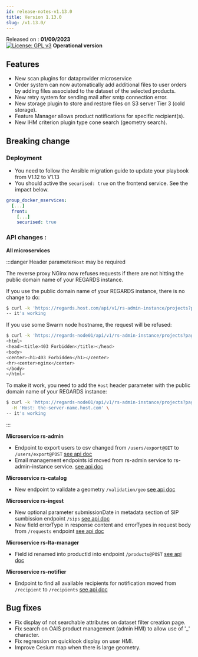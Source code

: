 ```yaml
---
id: release-notes-v1.13.0
title: Version 1.13.0
slug: /v1.13.0/
---
```


Released on : **01/09/2023**  
[![License: GPL v3](https://img.shields.io/badge/License-GPLv3-blue.svg)](https://www.gnu.org/licenses/gpl-3.0)
**Operational version**

## Features

- New scan plugins for dataprovider microservice
- Order system can now automatically add additional files to user orders by adding files associated to the dataset of the selected products.
- New retry system for sending mail after smtp connection error.
- New storage plugin to store and restore files on S3 server Tier 3 (cold storage).
- Feature Manager allows product notifications for specific recipient(s).
- New IHM criterion plugin type cone search (geometry search).


## Breaking change

### Deployment

- You need to follow the Ansible migration guide to update your playbook from V1.12 to V1.13
- You should active the `securised: true` on the frontend service. See the impact below.
```yaml
group_docker_mservices:
  [...]
  front:
    [...]
    securised: true
```



### API changes :

**All microservices**

:::danger Header parameter`Host` may be required

The reverse proxy NGinx now refuses requests if there are not hitting the public domain name of your REGARDS instance.  

If you use the public domain name of your REGARDS instance, there is no change to do:
```bash 
$ curl -k 'https://regards.host.com/api/v1/rs-admin-instance/projects?page=0&size=100'
-- it's working
```

If you use some Swarm node hostname, the request will be refused:
```bash
$ curl -k 'https://regards-node01/api/v1/rs-admin-instance/projects?page=0&size=100'
<html>
<head><title>403 Forbidden</title></head>
<body>
<center><h1>403 Forbidden</h1></center>
<hr><center>nginx</center>
</body>
</html>
```

To make it work, you need to add the `Host` header parameter with the public domain name of your REGARDS instance:
```bash
$ curl -k 'https://regards-node01/api/v1/rs-admin-instance/projects?page=0&size=100' \
  -H 'Host: the-server-name.host.com' \
-- it's working
```
:::

**Microservice rs-admin**
  - Endpoint to export users to csv changed from `/users/export@GET` to `/users/export@POST` [see api doc](/docs/1.13.0/development/backend/services/admin/api-swagger#tag/project-users-controller/operation/exportAsCSV)
  - Email management endpoints id moved from rs-admin service to rs-admin-instance service. [see api doc](/docs/1.13.0/development/backend/services/admin-instance/api-swagger#tag/Email-request-controller)

**Microservice rs-catalog**
  - New endpoint to validate a geometry `/validation/geo` [see api doc](/docs/1.13.0/development/backend/services/catalog/api-swagger#tag/search-validation-controller)

**Microservice rs-ingest**
  - New optional parameter submissionDate in metadata section of SIP sumbission endpoint `/sips` [see api doc](/docs/1.13.0/development/backend/services/ingest/api-swagger#tag/sip-controller/operation/ingest)
  - New field errorType in response content and errorTypes in request body from `/requests` endpoint [see api doc](/docs/1.13.0/development/backend/services/ingest/api-swagger#tag/request-controller/operation/searchRequest)

**Microservice rs-lta-manager**
  - Field id renamed into productId into endpoint `/products@POST` [see api doc](/docs/1.13.0/development/backend/services/lta-manager/api-swagger#tag/Create-controller/operation/createSubmissionRequest)

**Microservice rs-notifier**
  - Endpoint to find all available recipients for notification moved from `/recipient` to `/recipients` [see api doc](/docs/1.13.0/development/backend/services/notifier/api-swagger#tag/recipient-dto-controller/operation/findRecipients)

## Bug fixes

 - Fix display of not searchable attributes on dataset filter creation page.
 - Fix search on OAIS product management (admin HMI) to allow use of '_' character.
 - Fix regression on quicklook display on user HMI.
 - Improve Cesium map when there is large geometry.
